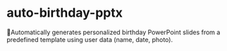 # auto-birthday-pptx
🎉Automatically generates personalized birthday PowerPoint slides from a predefined template using user data (name, date, photo).
